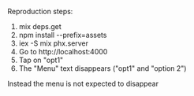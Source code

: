 Reproduction steps:
1. mix deps.get
2. npm install --prefix=assets
3. iex -S mix phx.server
4. Go to http://localhost:4000
5. Tap on "opt1"
6. The "Menu" text disappears ("opt1" and "option 2")

Instead the menu is not expected to disappear
